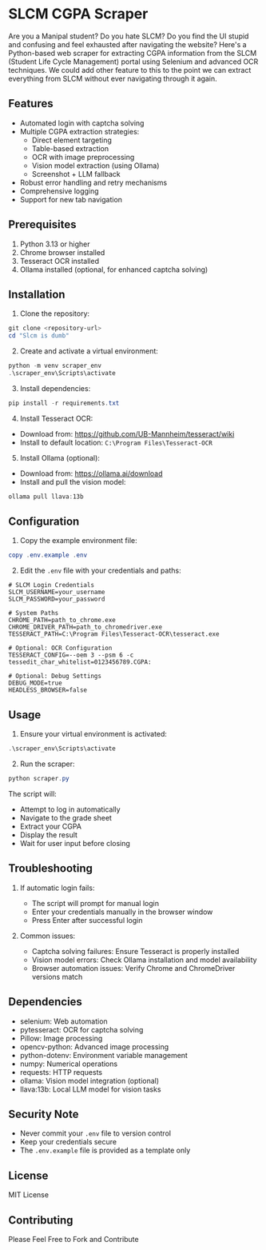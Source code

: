 # SLCM CGPA Scraper
Are you a Manipal student? Do you hate SLCM? Do you find the UI stupid and confusing and feel exhausted after navigating the website? Here's a Python-based web scraper for extracting CGPA information from the SLCM (Student Life Cycle Management) portal using Selenium and advanced OCR techniques.
We could add other feature to this to the point we can extract everything from SLCM without ever navigating through it again.

## Features

- Automated login with captcha solving
- Multiple CGPA extraction strategies:
  - Direct element targeting
  - Table-based extraction
  - OCR with image preprocessing
  - Vision model extraction (using Ollama)
  - Screenshot + LLM fallback
- Robust error handling and retry mechanisms
- Comprehensive logging
- Support for new tab navigation

## Prerequisites

1. Python 3.13 or higher
2. Chrome browser installed
3. Tesseract OCR installed
4. Ollama installed (optional, for enhanced captcha solving)

## Installation

1. Clone the repository:
```powershell
git clone <repository-url>
cd "Slcm is dumb"
```

2. Create and activate a virtual environment:
```powershell
python -m venv scraper_env
.\scraper_env\Scripts\activate
```

3. Install dependencies:
```powershell
pip install -r requirements.txt
```

4. Install Tesseract OCR:
- Download from: https://github.com/UB-Mannheim/tesseract/wiki
- Install to default location: `C:\Program Files\Tesseract-OCR`

5. Install Ollama (optional):
- Download from: https://ollama.ai/download
- Install and pull the vision model:
```powershell
ollama pull llava:13b
```

## Configuration

1. Copy the example environment file:
```powershell
copy .env.example .env
```

2. Edit the `.env` file with your credentials and paths:
```env
# SLCM Login Credentials
SLCM_USERNAME=your_username
SLCM_PASSWORD=your_password

# System Paths
CHROME_PATH=path_to_chrome.exe
CHROME_DRIVER_PATH=path_to_chromedriver.exe
TESSERACT_PATH=C:\Program Files\Tesseract-OCR\tesseract.exe

# Optional: OCR Configuration
TESSERACT_CONFIG=--oem 3 --psm 6 -c tessedit_char_whitelist=0123456789.CGPA:

# Optional: Debug Settings
DEBUG_MODE=true
HEADLESS_BROWSER=false
```

## Usage

1. Ensure your virtual environment is activated:
```powershell
.\scraper_env\Scripts\activate
```

2. Run the scraper:
```powershell
python scraper.py
```

The script will:
- Attempt to log in automatically
- Navigate to the grade sheet
- Extract your CGPA
- Display the result
- Wait for user input before closing

## Troubleshooting

1. If automatic login fails:
   - The script will prompt for manual login
   - Enter your credentials manually in the browser window
   - Press Enter after successful login

2. Common issues:
   - Captcha solving failures: Ensure Tesseract is properly installed
   - Vision model errors: Check Ollama installation and model availability
   - Browser automation issues: Verify Chrome and ChromeDriver versions match

## Dependencies

- selenium: Web automation
- pytesseract: OCR for captcha solving
- Pillow: Image processing
- opencv-python: Advanced image processing
- python-dotenv: Environment variable management
- numpy: Numerical operations
- requests: HTTP requests
- ollama: Vision model integration (optional)
- llava:13b: Local LLM model for vision tasks

## Security Note

- Never commit your `.env` file to version control
- Keep your credentials secure
- The `.env.example` file is provided as a template only

## License

MIT License
## Contributing

Please Feel Free to Fork and Contribute
